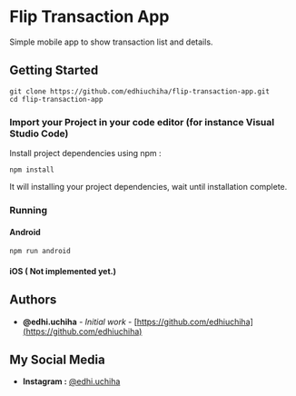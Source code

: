 # Flip Transaction App
Simple mobile app to show transaction list and details.

## Getting Started

```
git clone https://github.com/edhiuchiha/flip-transaction-app.git
cd flip-transaction-app
```

### Import your Project in your code editor (for instance Visual Studio Code)

Install project dependencies using npm : 
```
npm install
```
It will installing your project dependencies, wait until installation complete.

### Running

#### Android

```
npm run android
```

#### iOS ( Not implemented yet.)

## Authors

* **@edhi.uchiha** - *Initial work* - [https://github.com/edhiuchiha](https://github.com/edhiuchiha)

## My Social Media
* **Instagram :** [@edhi.uchiha](https://www.instagram.com/edhi.uchiha)
<!-- See also the list of [contributors](https://github.com/your/project/contributors) who participated in this project.

## License

This project is licensed under the MIT License - see the [LICENSE.md](LICENSE.md) file for details

## Acknowledgments

* Hat tip to anyone whose code was used
* Inspiration
* etc -->
